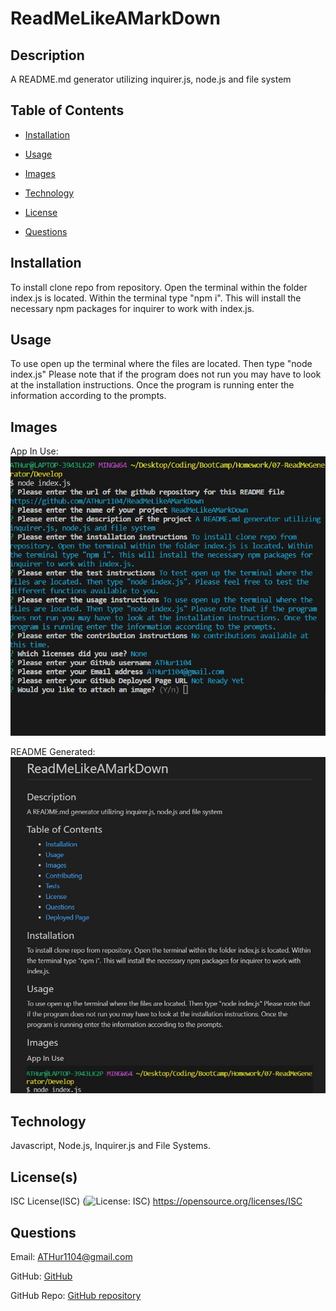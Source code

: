 # ReadMeLikeAMarkDown
    
    
## Description
A README.md generator utilizing inquirer.js, node.js and file system
        


## Table of Contents
- [Installation](#installation)
- [Usage](#usage)
- [Images](#images)


- [Technology](#technology)


- [License](#license)

- [Questions](#questions)



    
## Installation
To install clone repo from repository. Open the terminal within the folder index.js is located. Within the terminal type "npm i". This will install the necessary npm packages for inquirer to work with index.js.
        


## Usage
To use open up the terminal where the files are located. Then type "node index.js" Please note that if the program does not run you may have to look at the installation instructions. Once the program is running enter the information according to the prompts.


    
## Images
App In Use:
![App In Use](./READMEAssets/InUse.jpg)

README Generated:
![README Generated](./READMEAssets/GeneratedReadMe.jpg)








## Technology
Javascript, Node.js, Inquirer.js and File Systems.



    



    
## License(s)
ISC License(ISC)
(![License: ISC](https://img.shields.io/badge/License-ISC-blue.svg))
https://opensource.org/licenses/ISC



  
    
## Questions
Email: ATHur1104@gmail.com
        
    
GitHub: [GitHub](https://github.com/ATHur1104)
        
    
GitHub Repo: [GitHub repository](https://github.com/ATHur1104/ReadMeLikeAMarkDown)
        
  


